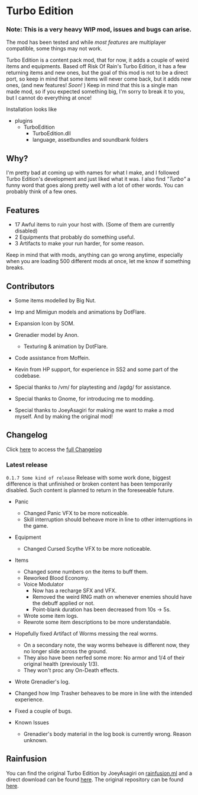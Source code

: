 # Turbo Edition
### **Note:** This is a very heavy **WIP** mod, **issues and bugs** can arise.
The mod has been tested and while *most features* are multiplayer compatible, some things may not work.

Turbo Edition is a content pack mod, that for now, it adds a couple of weird items and equipments.
Based off Risk Of Rain's Turbo Edition, it has a few returning items and new ones, but the goal of this mod is not to be a direct port, so keep in mind that some items will never come back, but it adds new ones, (and new features! *Soon!* )
Keep in mind that this is a single man made mod, so if you expected something big, I'm sorry to break it to you, but I cannot do everything at once!

Installation looks like
- plugins
	- TurboEdition
		- TurboEdition.dll
		- language, assetbundles and soundbank folders
## Why?
I'm pretty bad at coming up with names for what I make, and I followed Turbo Edition's development and just liked what it was.
I also find *"Turbo"* a funny word that goes along pretty well with a lot of other words. You can probably think of a few ones.

## Features
- 17 Awful items to ruin your host with. (Some of them are currently disabled)
- 2 Equipments that probably do something useful.
- 3 Artifacts to make your run harder, for some reason.

Keep in mind that with mods, anything can go wrong anytime, especially when you are loading 500 different mods at once, let me know if something breaks.

## Contributors
- Some items modelled by Big Nut.

- Imp and Mimigun models and animations by DotFlare.
- Expansion Icon by SOM.
- Grenadier model by Anon.
	- Texturing & animation by DotFlare.
- Code assistance from Moffein.
- Kevin from HP support, for experience in SS2 and some part of the codebase.
- Special thanks to /vm/ for playtesting and /agdg/ for assistance.
- Special thanks to Gnome, for introducing me to modding.
- Special thanks to JoeyAsagiri for making me want to make a mod myself. And by making the original mod!


## Changelog
Click [here](https://rentry.org/TurboEditionChangelog) to access the [full Changelog](https://rentry.org/TurboEditionChangelog)

### Latest release

`0.1.7 Some kind of release`
Release with some work done, biggest difference is that unfinished or broken content has been temporarily disabled.
Such content is planned to return in the foreseeable future.

- Panic
	- Changed Panic VFX to be more noticeable.
	- Skill interruption should beheave more in line to other interruptions in the game.

- Equipment
	- Changed Cursed Scythe VFX to be more noticeable.

- Items
	- Changed some numbers on the items to buff them.
	- Reworked Blood Economy.
	 - Voice Modulator 
		- Now has a recharge SFX and VFX.
		- Removed the weird RNG math on whenever enemies should have the debuff applied or not.
		- Point-blank duration has been decreased from 10s -> 5s.
	- Wrote some item logs.
	- Rewrote some item descriptions to be more understandable.

- Hopefully fixed Artifact of Worms messing the real worms.
	- On a secondary note, the way worms beheave is different now, they no longer slide across the ground.
	- They also have been nerfed some more: No armor and 1/4 of their original health (previously 1/3).
	- They won't proc any On-Death effects.

- Wrote Grenadier's log.
- Changed how Imp Trasher beheaves to be more in line with the intended experience.
- Fixed a couple of bugs.

- Known Issues
	- Grenadier's body material in the log book is currently wrong. Reason unknown.


## Rainfusion
You can find the original Turbo Edition by JoeyAsagiri on [rainfusion.ml](https://rainfusion.ml/) and a direct download can be found [here](https://cdn.rainfusion.ml/download-mod/18f68f57-bcfd-4979-873c-6df90c33e353/turbo_edition_0.3.1.zip). The original repository can be found [here](https://github.com/JoeySmulders/RoR-Turbo-Edition).
